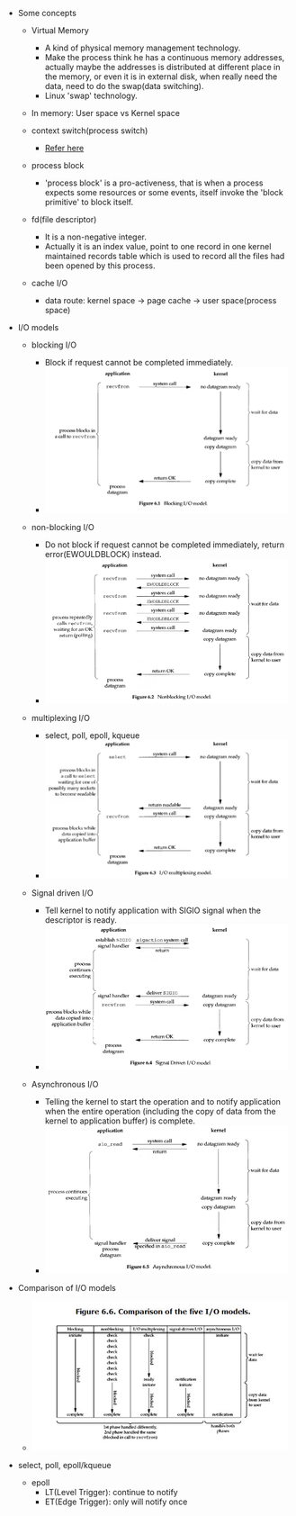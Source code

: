 - Some concepts
  - Virtual Memory
    - A kind of physical memory management technology.
    - Make the process think he has a continuous memory addresses, actually maybe the addresses is distributed at different place in the memory, or even it is in external disk, when really need the data, need to do the swap(data switching).
    - Linux 'swap' technology.

  - In memory: User space vs Kernel space

  - context switch(process switch)
    - [Refer here](../../OS/README.20160417.context_switch.md)

  - process block
    - 'process block' is a pro-activeness, that is when a process expects some resources or some events, itself invoke the 'block primitive' to block itself.

  - fd(file descriptor)
    - It is a non-negative integer.
    - Actually it is an index value, point to one record in one kernel maintained records table which is used to record all the files had been opened by this process.

  - cache I/O
    - data route: kernel space -> page cache -> user space(process space)

- I/O models
  - blocking I/O
    - Block if request cannot be completed immediately.
    - <img src="images/blocking_IO_model.png"/>

  - non-blocking I/O
    - Do not block if request cannot be completed immediately, return error(EWOULDBLOCK) instead.
    - <img src="images/non-blocking_IO_model.png"/>

  - multiplexing I/O
    - select, poll, epoll, kqueue
    - <img src="images/multiplexing_IO_model.png"/>

  - Signal driven I/O
    - Tell kernel to notify application with SIGIO signal when the descriptor is ready.
    - <img src="images/singal_driven_IO_model.png"/>

  - Asynchronous I/O
    - Telling the kernel to start the operation and to notify application when the entire operation (including the copy of data from the kernel to application buffer) is complete.
    - <img src="images/asynchronous_IO_model.png"/>

- Comparison of I/O models
  - <img src="images/comparison_of_IO_models.gif"/>

- select, poll, epoll/kqueue
  - epoll
    - LT(Level Trigger): continue to notify
    - ET(Edge Trigger): only will notify once


